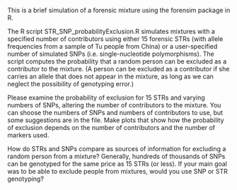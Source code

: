 This is a brief simulation of a forensic mixture using the forensim package in R. 

The R script STR_SNP_probabilityExclusion.R simulates mixtures with a specified number of contributors using either 15 forensic STRs (with allele frequencies from a sample of Tu people from China) or a user-specified number of simulated SNPs (i.e. single-nucleotide polymorphisms). The script computes the probability that a random person can be excluded as a contributor to the mixture. (A person can be excluded as a contributor if she carries an allele that does not appear in the mixture, as long as we can neglect the possibility of genotyping error.)

Please examine the probability of exclusion for 15 STRs and varying numbers of SNPs, altering the number of contributors to the mixture. You can shoose the numbers of SNPs and numbers of contributors to use, but some suggestions are in the file. Make plots that show how the probability of exclusion depends on the number of contributors and the number of markers used.

How do STRs and SNPs compare as sources of information for excluding a random person from a mixture? Generally, hundreds of thousands of SNPs can be genotyped for the same price as 15 STRs (or less). If your main goal was to be able to exclude people from mixtures, would you use SNP or STR genotyping?
